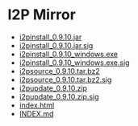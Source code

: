 I2P Mirror
==========

 - [i2pinstall_0.9.10.jar](/mirror/files.i2p-projekt.de/0.9.10/i2pinstall_0.9.10.jar)
 - [i2pinstall_0.9.10.jar.sig](/mirror/files.i2p-projekt.de/0.9.10/i2pinstall_0.9.10.jar.sig)
 - [i2pinstall_0.9.10_windows.exe](/mirror/files.i2p-projekt.de/0.9.10/i2pinstall_0.9.10_windows.exe)
 - [i2pinstall_0.9.10_windows.exe.sig](/mirror/files.i2p-projekt.de/0.9.10/i2pinstall_0.9.10_windows.exe.sig)
 - [i2psource_0.9.10.tar.bz2](/mirror/files.i2p-projekt.de/0.9.10/i2psource_0.9.10.tar.bz2)
 - [i2psource_0.9.10.tar.bz2.sig](/mirror/files.i2p-projekt.de/0.9.10/i2psource_0.9.10.tar.bz2.sig)
 - [i2pupdate_0.9.10.zip](/mirror/files.i2p-projekt.de/0.9.10/i2pupdate_0.9.10.zip)
 - [i2pupdate_0.9.10.zip.sig](/mirror/files.i2p-projekt.de/0.9.10/i2pupdate_0.9.10.zip.sig)
 - [index.html](/mirror/files.i2p-projekt.de/0.9.10/index.html)
 - [INDEX.md](/mirror/files.i2p-projekt.de/0.9.10/INDEX.md)
